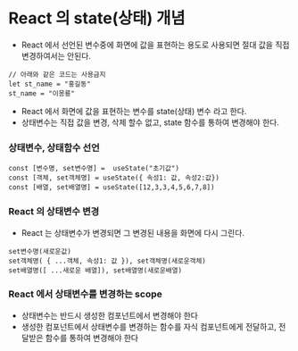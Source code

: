 # React 의 state(상태) 개념

- React 에서 선언된 변수중에 화면에 값을 표현하는 용도로 사용되면 절대 값을 직접 변경하여서는 안된다.

```
// 아래와 같은 코드는 사용금지
let st_name = "홍길동"
st_name = "이몽룡"
```

- React 에서 화면에 값을 표현하는 변수를 state(상태) 변수 라고 한다.
- 상태변수는 직접 값을 변경, 삭제 할수 없고, state 함수를 통하여 변경해야 한다.

### 상태변수, 상태함수 선언

```
const [변수명, set변수명] =  useState("초기값")
const [객체, set객체명] = useState({ 속성1: 값, 속성2:값})
const [배열, set배열명] = useState([12,3,3,4,5,6,7,8])
```

### React 의 상태변수 변경

- React 는 상태변수가 변경되면 그 변경된 내용을 화면에 다시 그린다.

```
set변수명(새로운값)
set객체명( { ...객체, 속성1: 값 }), set객체명(새로운객체)
set배열명([ ...새로운 배열]), set배열명(새로운배열)
```

### React 에서 상태변수를 변경하는 scope

- 상태변수는 반드시 생성한 컴포넌트에서 변경해야 한다
- 생성한 컴포넌트에서 상태변수를 변경하는 함수를 자식 컴포넌트에게 전달하고, 전달받은 함수를 통하여 변경해야 한다
